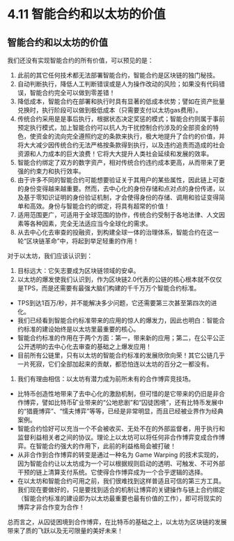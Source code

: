 # 4.11 智能合约和以太坊的价值

## 智能合约和以太坊的价值

我们还没有实现智能合约的所有价值，可以预见的是：

1. 此前的其它任何技术都无法部署智能合约，智能合约是区块链的独门秘技。
2. 自动判断执行，降低人工判断错误或是人为操作改动的风险；如果没有代码错误，智能合约完全可以做到零差错！
3. 降低成本，智能合约在部署和执行时具有显著的低成本优势；譬如在资产批量兑换时，执行阶段可以做到极低成本（只需要支付以太坊gas费用）。
4. 传统合约采用是是事后执行，根据状态决定奖惩的模式；智能合约则属于事前预定执行模式，加上智能合约可以抗人为干扰控制合约涉及的全部资金的特色，使资金的流向完全遵照约定的条款来执行，极大地提升了合约的价值，并将大大减少因传统合约无法严格按条款得到执行，以及违约追责而造成的社会资源和人力成本的巨大浪费！它将大大提升人类社会延续和发展的效率。
5. 智能合约绑定了双方的数字资产，相对传统合约违约成本更高，从而带来了更强的约束力和执行效率。
6. 由于许多不同的智能合约可能想要验证关于其用户的某些属性，因此链上可查的身份变得越来越重要。然而，去中心化的身份存储和点对点的身份传递，以及基于零知识证明的身份验证机制，才会使得身份的存储、调用和验证变得简单和高效。身份与智能合约的绑定，将具有超常的价值！
7. 适用范围更广，可适用于全球范围的协作，传统合约受制于各地法律、人文因素等各种因素，完全无法适应当今全球化的需求。
8. 从去中心化去审查的投融资，到构建全球一体的治理体系，智能合约在这一轮“区块链革命”中，将起到举足轻重的作用！

对于以太坊，我们应该认识到：

1. 目标远大：它矢志要成为区块链领域的安卓。
2. 以太坊的爆发使我们认识到，作为区块链2.0代表的公链的核心根本就不仅仅是TPS，而是还需要有最强大脑们构建的千千万万个智能合约标准。

* TPS到达1百万/秒，并不能解决多少问题，它还需要第三次甚至第四次的进化。
* 我们已经看到智能合约标准带来的应用的惊人的爆发力，因此也明白：智能合约标准的建设始终是以太坊里最重要的核心。
* 智能合约标准的作用在于两个方面：第一，带来新的应用；第二，在公平公正公开透明的去中心化去审查的基础之上爆发应用！
* 目前所有公链里，只有以太坊的智能合约标准的发展欣欣向荣！其它公链几乎一片死寂，它们全部加起来的贡献，都恐怕连以太坊的百分之一都没有。

1. 我们有理由相信：以太坊有潜力成为前所未有的合作博弈竞技场。

* 比特币创造性地带来了去中心化的激励机制，但可惜的是它带来的仍旧是非合作博弈，譬如比特币矿业带来的“公地悲剧”和“囚徒困境”，还有比特币发展中的“猎鹿博弈”、“懦夫博弈”等等，已经是非常明显，而且已经被业界作为经典案例。
* 智能合约恰好可以充当一个不会被收买、无处不在的外部监督者，用于执行和监督利益相关者之间的协议。理论上以太坊可以将任何非合作博弈变成合作博弈。在智能合约强大的作用下，此前的利益格局会被打破！
* 从非合作到合作博弈的转变是通过一种名为 Game Warping 的技术实现的，因为智能合约让以太坊成为一个可以根据规则启动的透明、可触发、不可外部干预的链上清算支付系统。它使得合作博弈成为一个合乎逻辑的选择。
* 在以太坊和智能合约可用之前，我们很难找到这样普适且可信的第三方工具。我们现在要做好的，只是要找到适合的机制让博弈的关键操作与链上合约绑定（智能合约标准的建设即为以太坊最重要也最有价值的工作），即可将现实的博弈才非合作变为合作！

总而言之，从囚徒困境到合作博弈，在比特币的基础之上，以太坊为区块链的发展带来了质的飞跃以及无可限量的美好未来！

